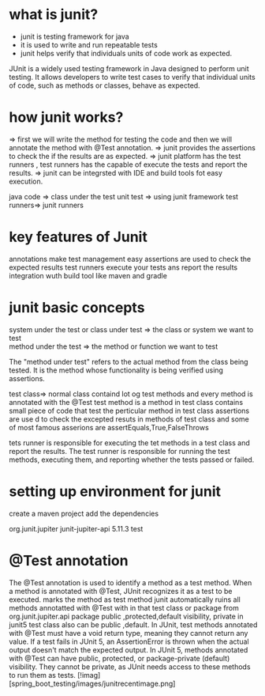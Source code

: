 what is junit?
=====================================
- junit is testing framework for java
- it is used to write and run repeatable tests
- junit helps verify that individuals units of code work as expected.

JUnit is a widely used testing framework in Java designed to perform unit testing. It allows developers to write test cases to verify that individual units of code, such as methods or classes, behave as expected.

how junit works?
=====================================
=> first we will write the method for testing the code and then we will annotate the method with @Test annotation.
=> junit provides the assertions to check the if the results are as expected.
=> junit platform has the test runners , test runners has the capable of execute the tests and report the results.
=> junit can be integrsted with IDE and build tools fot easy execution.

java code => class under the test
unit test => using junit framework
test runners=> junit runners

key features of Junit
============================
annotations make test management easy
assertions are used to check the expected results
test runners execute your tests ans report the results
integration wuth build tool like maven and gradle

junit basic concepts
=================================
system under the test or class under test => the class or system we want to test  
method under the test => the method or function we want to test

The "method under test" refers to the actual method from the class being tested. It is the method whose functionality is being verified using assertions.

test class=> normal class containd lot og test methods and every method is  annotated with the @Test
test method is a method in test class contains small piece of code that test the perticular method in test class
assertions are use d to check the excepted resuts in methods of test class  and some of most famous asserions are assertEquals,True,FalseThrows

tets runner is responsible for executing the tet methods in a test class and report the results.
The test runner is responsible for running the test methods, executing them, and reporting whether the tests passed or failed.

setting up environment for junit
===================================
create a maven project
add the dependencies


<!-- https://mvnrepository.com/artifact/org.junit.jupiter/junit-jupiter-api -->
<dependency>
    <groupId>org.junit.jupiter</groupId>
    <artifactId>junit-jupiter-api</artifactId>
    <version>5.11.3</version>
    <scope>test</scope>
</dependency>


@Test annotation
============================
The @Test annotation is used to identify a method as a test method. When a method is annotated with @Test, JUnit recognizes it as a test to be executed.
marks the method as test method
junit automatically ruins all methods annotatted with @Test with in that test class or package
from org.junit.jupiter.api package
public ,protected,default visibility, private in junit5
test class also can be public ,default.
In JUnit, test methods annotated with @Test must have a void return type, meaning they cannot return any value.
If a test fails in JUnit 5, an AssertionError is thrown when the actual output doesn't match the expected output.
In JUnit 5, methods annotated with @Test can have public, protected, or package-private (default) visibility. They cannot be private, as JUnit needs access to these methods to run them as tests.
[!imag] [spring_boot_testing/images/junitrecentimage.png]
